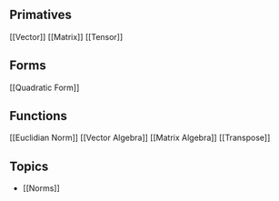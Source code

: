 ## Primatives
[[Vector]]
[[Matrix]]
[[Tensor]]

## Forms
[[Quadratic Form]]

## Functions
[[Euclidian Norm]]
[[Vector Algebra]]
[[Matrix Algebra]]
[[Transpose]]

## Topics
- [[Norms]]